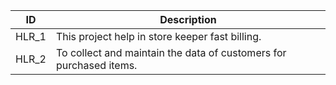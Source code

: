 
|ID|Description|
|---|------|
|HLR_1|This project help in store keeper fast billing.|
|HLR_2|To collect and maintain the data of customers for purchased items.|
